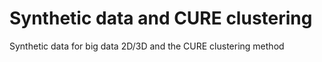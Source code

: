 # Synthetic data and CURE clustering
Synthetic data for big data 2D/3D and the CURE clustering method
